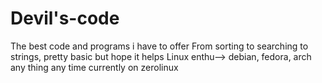 # Devil's-code
The best code and programs i have to offer
From sorting to searching to strings, pretty basic but hope it helps
Linux enthu--> debian, fedora, arch any thing any time
currently on zerolinux 
